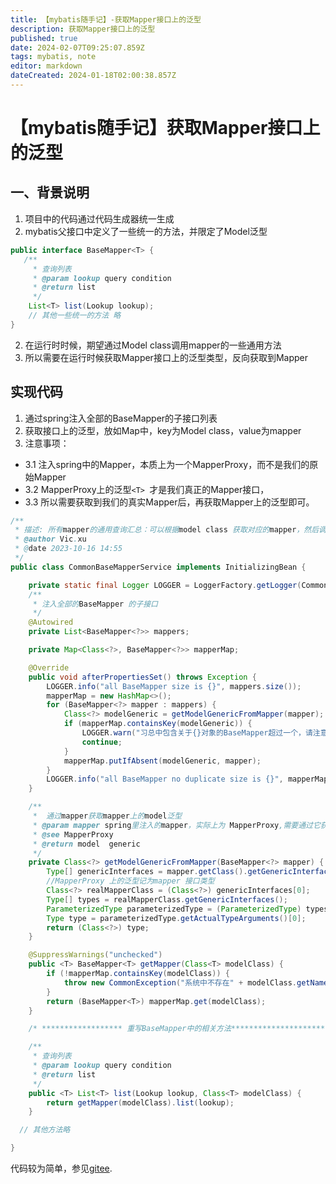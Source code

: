 ```yaml
---
title: 【mybatis随手记】-获取Mapper接口上的泛型
description: 获取Mapper接口上的泛型
published: true
date: 2024-02-07T09:25:07.859Z
tags: mybatis, note
editor: markdown
dateCreated: 2024-01-18T02:00:38.857Z
---
```


# 【mybatis随手记】获取Mapper接口上的泛型

## 一、背景说明
1. 项目中的代码通过代码生成器统一生成
2. mybatis父接口中定义了一些统一的方法，并限定了Model泛型
```java
public interface BaseMapper<T> {
   /**
     * 查询列表
     * @param lookup query condition
     * @return list
     */
    List<T> list(Lookup lookup);
    // 其他一些统一的方法 略
}
```

2. 在运行时时候，期望通过Model class调用mapper的一些通用方法
3. 所以需要在运行时候获取Mapper接口上的泛型类型，反向获取到Mapper

## 实现代码
1. 通过spring注入全部的BaseMapper的子接口列表
2. 获取接口上的泛型，放如Map中，key为Model class，value为mapper
3. 注意事项：
  - 3.1 注入spring中的Mapper，本质上为一个MapperProxy，而不是我们的原始Mapper
  - 3.2 MapperProxy上的泛型`<T> `才是我们真正的Mapper接口，
  - 3.3 所以需要获取到我们的真实Mapper后，再获取Mapper上的泛型即可。

```java
/**
 * 描述: 所有mapper的通用查询汇总：可以根据model class 获取对应的mapper，然后调用BaseMapper的通用数据库操作
 * @author Vic.xu
 * @date 2023-10-16 14:55
 */
public class CommonBaseMapperService implements InitializingBean {

    private static final Logger LOGGER = LoggerFactory.getLogger(CommonBaseMapperService.class);
    /**
     * 注入全部的BaseMapper 的子接口
     */
    @Autowired
    private List<BaseMapper<?>> mappers;

    private Map<Class<?>, BaseMapper<?>> mapperMap;

    @Override
    public void afterPropertiesSet() throws Exception {
        LOGGER.info("all BaseMapper size is {}", mappers.size());
        mapperMap = new HashMap<>();
        for (BaseMapper<?> mapper : mappers) {
            Class<?> modelGeneric = getModelGenericFromMapper(mapper);
            if (mapperMap.containsKey(modelGeneric)) {
                LOGGER.warn("习总中包含关于{}对象的BaseMapper超过一个，请注意检查", modelGeneric.getName());
                continue;
            }
            mapperMap.putIfAbsent(modelGeneric, mapper);
        }
        LOGGER.info("all BaseMapper no duplicate size is {}", mapperMap.size());
    }

    /**
     *  通过mapper获取mapper上的model泛型
     * @param mapper spring里注入的mapper，实际上为 MapperProxy,需要通过它获取到真实的mapper接口类，然后获取mapper上的泛型
     * @see MapperProxy
     * @return model  generic
     */
    private Class<?> getModelGenericFromMapper(BaseMapper<?> mapper) {
        Type[] genericInterfaces = mapper.getClass().getGenericInterfaces();
        //MapperProxy 上的泛型记为mapper 接口类型
        Class<?> realMapperClass = (Class<?>) genericInterfaces[0];
        Type[] types = realMapperClass.getGenericInterfaces();
        ParameterizedType parameterizedType = (ParameterizedType) types[0];
        Type type = parameterizedType.getActualTypeArguments()[0];
        return (Class<?>) type;
    }

    @SuppressWarnings("unchecked")
    public <T> BaseMapper<T> getMapper(Class<T> modelClass) {
        if (!mapperMap.containsKey(modelClass)) {
            throw new CommonException("系统中不存在" + modelClass.getName() + "对象队形的Mapper!");
        }
        return (BaseMapper<T>) mapperMap.get(modelClass);
    }

    /* ****************** 重写BaseMapper中的相关方法***************************************/

    /**
     * 查询列表
     * @param lookup query condition
     * @return list
     */
    public <T> List<T> list(Lookup lookup, Class<T> modelClass) {
        return getMapper(modelClass).list(lookup);
    }

  // 其他方法略

}

```

代码较为简单，参见[gitee](https://gitee.com/xuqiudong/boot-support/blob/master/lcxm-common-base/src/main/java/cn/xuqiudong/common/base/service/CommonBaseMapperService.java).